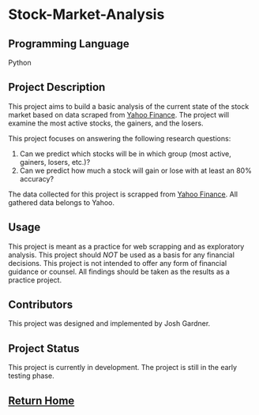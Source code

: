 # Stock-Market-Analysis

## Programming Language

Python

## Project Description

This project aims to build a basic analysis of the current state of the stock market based on data scraped from [Yahoo Finance](https://finance.yahoo.com). The project will examine the most active stocks, the gainers, and the losers.

This project focuses on answering the following research questions:

1. Can we predict which stocks will be in which group (most active, gainers, losers, etc.)?
2. Can we predict how much a stock will gain or lose with at least an 80% accuracy?

The data collected for this project is scrapped from [Yahoo Finance](http://finance.yahoo.com). All gathered data belongs to Yahoo.

## Usage

This project is meant as a practice for web scrapping and as exploratory analysis. This project should *NOT* be used as a basis for any financial decisions. This project is not intended to offer any form of financial guidance or counsel. All findings should be taken as the results as a practice project.

## Contributors

This project was designed and implemented by Josh Gardner.

## Project Status

This project is currently in development. The project is still in the early testing phase.

## [Return Home](https://yasa-mufasa.github.io/Josh-Gardner.github.io/)
